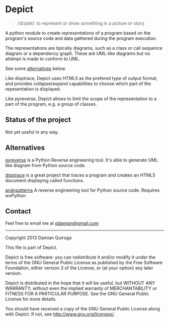 Depict
======

> /dɪˈpɪkt/: to represent or show something in a picture or story

A python module to create *representations* of a program based on the program's source code and data gathered during the program execution.

The representations are tipically diagrams, such as a class or call sequence diagram or a dependency graph. These are UML-like diagrams but no attempt is made to conform to UML. 

See some [alternatives](https://github.com/qdamian/depict#alternatives) below.

Like disptrace, Depict uses HTML5 as the prefered type of output format, and provides collapse/expand capabilities to choose which part of the repesentation is displayed.

Like pyreverse, Depict allows to limit the scope of the representation to a part of the program, e.g. a group of classes.

Status of the project
---------------------

Not yet useful in any way.

Alternatives
------------

[pyreverse][pyreverse] is a Python Reverse engineering tool. It's able to generate UML like diagram from Python source code.

[disptrace][disptrace] is a great project that traces a program and creates an HTML5 document displaying called functions.

[andypatterns][andypatterns] A reverse engineering tool for Python source code. Requires wxPython

[pyreverse]: http://www.logilab.org/2560 "pyreverse"
[disptrace]: https://github.com/atsuoishimoto/disptrace "disptrace"
[andypatterns]: http://www.andypatterns.com/index.php/products/pynsource/  "PyReverse"

Contact
-------

Feel free to email me at qdamian@gmail.com

---

Copyright 2013 Damian Quiroga

This file is part of Depict.

Depict is free software: you can redistribute it and/or modify
it under the terms of the GNU General Public License as published by
the Free Software Foundation, either version 3 of the License, or
(at your option) any later version.

Depict is distributed in the hope that it will be useful,
but WITHOUT ANY WARRANTY; without even the implied warranty of
MERCHANTABILITY or FITNESS FOR A PARTICULAR PURPOSE.  See the
GNU General Public License for more details.

You should have received a copy of the GNU General Public License
along with Depict.  If not, see <http://www.gnu.org/licenses/>.
